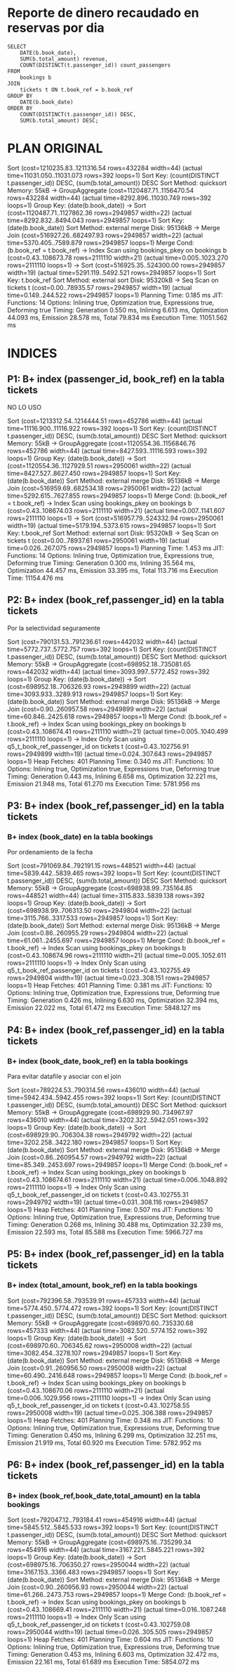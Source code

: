 # Reporte de dinero recaudado en reservas por dia

```
SELECT
	DATE(b.book_date),
	SUM(b.total_amount) revenue,
	COUNT(DISTINCT(t.passenger_id)) count_passengers
FROM 
	bookings b
JOIN 
	tickets t ON t.book_ref = b.book_ref
GROUP BY
	DATE(b.book_date)
ORDER BY
	COUNT(DISTINCT(t.passenger_id)) DESC,
	SUM(b.total_amount) DESC;
```
# PLAN ORIGINAL
Sort  (cost=1210235.83..1211316.54 rows=432284 width=44) (actual time=11031.050..11031.073 rows=392 loops=1)
  Sort Key: (count(DISTINCT t.passenger_id)) DESC, (sum(b.total_amount)) DESC
  Sort Method: quicksort  Memory: 55kB
  ->  GroupAggregate  (cost=1120487.71..1156470.54 rows=432284 width=44) (actual time=8292.896..11030.749 rows=392 loops=1)
        Group Key: (date(b.book_date))
        ->  Sort  (cost=1120487.71..1127862.36 rows=2949857 width=22) (actual time=8292.832..8494.043 rows=2949857 loops=1)
              Sort Key: (date(b.book_date))
              Sort Method: external merge  Disk: 95136kB
              ->  Merge Join  (cost=516927.26..682497.93 rows=2949857 width=22) (actual time=5370.405..7589.879 rows=2949857 loops=1)
                    Merge Cond: (b.book_ref = t.book_ref)
                    ->  Index Scan using bookings_pkey on bookings b  (cost=0.43..108673.78 rows=2111110 width=21) (actual time=0.005..1023.270 rows=2111110 loops=1)
                    ->  Sort  (cost=516925.35..524300.00 rows=2949857 width=19) (actual time=5291.119..5492.521 rows=2949857 loops=1)
                          Sort Key: t.book_ref
                          Sort Method: external sort  Disk: 95320kB
                          ->  Seq Scan on tickets t  (cost=0.00..78935.57 rows=2949857 width=19) (actual time=0.149..244.522 rows=2949857 loops=1)
Planning Time: 0.185 ms
JIT:
  Functions: 14
  Options: Inlining true, Optimization true, Expressions true, Deforming true
  Timing: Generation 0.550 ms, Inlining 6.613 ms, Optimization 44.093 ms, Emission 28.578 ms, Total 79.834 ms
Execution Time: 11051.562 ms

# INDICES

## P1: B+ index (passenger_id, book_ref) en la tabla tickets
NO LO USO

Sort  (cost=1213312.54..1214444.51 rows=452786 width=44) (actual time=11116.900..11116.922 rows=392 loops=1)
  Sort Key: (count(DISTINCT t.passenger_id)) DESC, (sum(b.total_amount)) DESC
  Sort Method: quicksort  Memory: 55kB
  ->  GroupAggregate  (cost=1120554.36..1156846.76 rows=452786 width=44) (actual time=8427.593..11116.593 rows=392 loops=1)
        Group Key: (date(b.book_date))
        ->  Sort  (cost=1120554.36..1127929.51 rows=2950061 width=22) (actual time=8427.527..8627.450 rows=2949857 loops=1)
              Sort Key: (date(b.book_date))
              Sort Method: external merge  Disk: 95136kB
              ->  Merge Join  (cost=516959.69..682534.18 rows=2950061 width=22) (actual time=5292.615..7627.855 rows=2949857 loops=1)
                    Merge Cond: (b.book_ref = t.book_ref)
                    ->  Index Scan using bookings_pkey on bookings b  (cost=0.43..108674.03 rows=2111110 width=21) (actual time=0.007..1141.607 rows=2111110 loops=1)
                    ->  Sort  (cost=516957.79..524332.94 rows=2950061 width=19) (actual time=5179.194..5373.615 rows=2949857 loops=1)
                          Sort Key: t.book_ref
                          Sort Method: external sort  Disk: 95320kB
                          ->  Seq Scan on tickets t  (cost=0.00..78937.61 rows=2950061 width=19) (actual time=0.026..267.075 rows=2949857 loops=1)
Planning Time: 1.453 ms
JIT:
  Functions: 14
  Options: Inlining true, Optimization true, Expressions true, Deforming true
  Timing: Generation 0.300 ms, Inlining 35.564 ms, Optimization 44.457 ms, Emission 33.395 ms, Total 113.716 ms
Execution Time: 11154.476 ms


## P2: B+ index (book_ref,passenger_id) en la tabla tickets
Por la selectividad seguramente

Sort  (cost=790131.53..791236.61 rows=442032 width=44) (actual time=5772.737..5772.757 rows=392 loops=1)
  Sort Key: (count(DISTINCT t.passenger_id)) DESC, (sum(b.total_amount)) DESC
  Sort Method: quicksort  Memory: 55kB
  ->  GroupAggregate  (cost=698952.18..735081.65 rows=442032 width=44) (actual time=3093.997..5772.452 rows=392 loops=1)
        Group Key: (date(b.book_date))
        ->  Sort  (cost=698952.18..706326.93 rows=2949899 width=22) (actual time=3093.933..3289.913 rows=2949857 loops=1)
              Sort Key: (date(b.book_date))
              Sort Method: external merge  Disk: 95136kB
              ->  Merge Join  (cost=0.90..260957.58 rows=2949899 width=22) (actual time=60.846..2425.618 rows=2949857 loops=1)
                    Merge Cond: (b.book_ref = t.book_ref)
                    ->  Index Scan using bookings_pkey on bookings b  (cost=0.43..108674.41 rows=2111110 width=21) (actual time=0.005..1040.499 rows=2111110 loops=1)
                    ->  Index Only Scan using q5_t_book_ref_passenger_id on tickets t  (cost=0.43..102756.91 rows=2949899 width=19) (actual time=0.024..307.643 rows=2949857 loops=1)
                          Heap Fetches: 401
Planning Time: 0.340 ms
JIT:
  Functions: 10
  Options: Inlining true, Optimization true, Expressions true, Deforming true
  Timing: Generation 0.443 ms, Inlining 6.658 ms, Optimization 32.221 ms, Emission 21.948 ms, Total 61.270 ms
Execution Time: 5781.956 ms

## P3: B+ index (book_ref,passenger_id) en la tabla tickets
###    B+ index (book_date) en la tabla bookings
Por ordenamiento de la fecha

Sort  (cost=791069.84..792191.15 rows=448521 width=44) (actual time=5839.442..5839.465 rows=392 loops=1)
  Sort Key: (count(DISTINCT t.passenger_id)) DESC, (sum(b.total_amount)) DESC
  Sort Method: quicksort  Memory: 55kB
  ->  GroupAggregate  (cost=698938.99..735164.85 rows=448521 width=44) (actual time=3115.833..5839.138 rows=392 loops=1)
        Group Key: (date(b.book_date))
        ->  Sort  (cost=698938.99..706313.50 rows=2949804 width=22) (actual time=3115.766..3317.533 rows=2949857 loops=1)
              Sort Key: (date(b.book_date))
              Sort Method: external merge  Disk: 95136kB
              ->  Merge Join  (cost=0.86..260955.29 rows=2949804 width=22) (actual time=61.061..2455.697 rows=2949857 loops=1)
                    Merge Cond: (b.book_ref = t.book_ref)
                    ->  Index Scan using bookings_pkey on bookings b  (cost=0.43..108674.96 rows=2111110 width=21) (actual time=0.005..1052.611 rows=2111110 loops=1)
                    ->  Index Only Scan using q5_t_book_ref_passenger_id on tickets t  (cost=0.43..102755.49 rows=2949804 width=19) (actual time=0.023..308.151 rows=2949857 loops=1)
                          Heap Fetches: 401
Planning Time: 0.381 ms
JIT:
  Functions: 10
  Options: Inlining true, Optimization true, Expressions true, Deforming true
  Timing: Generation 0.426 ms, Inlining 6.630 ms, Optimization 32.394 ms, Emission 22.022 ms, Total 61.472 ms
Execution Time: 5848.127 ms

## P4: B+ index (book_ref,passenger_id) en la tabla tickets
###    B+ index (book_date, book_ref) en la tabla bookings
Para evitar datafile y asociar con el join

Sort  (cost=789224.53..790314.56 rows=436010 width=44) (actual time=5942.434..5942.455 rows=392 loops=1)
  Sort Key: (count(DISTINCT t.passenger_id)) DESC, (sum(b.total_amount)) DESC
  Sort Method: quicksort  Memory: 55kB
  ->  GroupAggregate  (cost=698929.90..734967.97 rows=436010 width=44) (actual time=3202.322..5942.051 rows=392 loops=1)
        Group Key: (date(b.book_date))
        ->  Sort  (cost=698929.90..706304.38 rows=2949792 width=22) (actual time=3202.258..3422.180 rows=2949857 loops=1)
              Sort Key: (date(b.book_date))
              Sort Method: external merge  Disk: 95136kB
              ->  Merge Join  (cost=0.86..260954.57 rows=2949792 width=22) (actual time=85.349..2453.697 rows=2949857 loops=1)
                    Merge Cond: (b.book_ref = t.book_ref)
                    ->  Index Scan using bookings_pkey on bookings b  (cost=0.43..108674.61 rows=2111110 width=21) (actual time=0.006..1048.892 rows=2111110 loops=1)
                    ->  Index Only Scan using q5_t_book_ref_passenger_id on tickets t  (cost=0.43..102755.31 rows=2949792 width=19) (actual time=0.031..308.116 rows=2949857 loops=1)
                          Heap Fetches: 401
Planning Time: 0.507 ms
JIT:
  Functions: 10
  Options: Inlining true, Optimization true, Expressions true, Deforming true
  Timing: Generation 0.268 ms, Inlining 30.488 ms, Optimization 32.239 ms, Emission 22.593 ms, Total 85.588 ms
Execution Time: 5966.727 ms

## P5: B+ index (book_ref,passenger_id) en la tabla tickets
###    B+ index (total_amount, book_ref) en la tabla bookings
Sort  (cost=792396.58..793539.91 rows=457333 width=44) (actual time=5774.450..5774.472 rows=392 loops=1)
  Sort Key: (count(DISTINCT t.passenger_id)) DESC, (sum(b.total_amount)) DESC
  Sort Method: quicksort  Memory: 55kB
  ->  GroupAggregate  (cost=698970.60..735330.68 rows=457333 width=44) (actual time=3082.520..5774.152 rows=392 loops=1)
        Group Key: (date(b.book_date))
        ->  Sort  (cost=698970.60..706345.62 rows=2950008 width=22) (actual time=3082.454..3278.107 rows=2949857 loops=1)
              Sort Key: (date(b.book_date))
              Sort Method: external merge  Disk: 95136kB
              ->  Merge Join  (cost=0.91..260956.50 rows=2950008 width=22) (actual time=60.490..2416.648 rows=2949857 loops=1)
                    Merge Cond: (b.book_ref = t.book_ref)
                    ->  Index Scan using bookings_pkey on bookings b  (cost=0.43..108670.06 rows=2111110 width=21) (actual time=0.006..1029.956 rows=2111110 loops=1)
                    ->  Index Only Scan using q5_t_book_ref_passenger_id on tickets t  (cost=0.43..102758.55 rows=2950008 width=19) (actual time=0.025..306.388 rows=2949857 loops=1)
                          Heap Fetches: 401
Planning Time: 0.348 ms
JIT:
  Functions: 10
  Options: Inlining true, Optimization true, Expressions true, Deforming true
  Timing: Generation 0.450 ms, Inlining 6.299 ms, Optimization 32.251 ms, Emission 21.919 ms, Total 60.920 ms
Execution Time: 5782.952 ms

## P6: B+ index (book_ref,passenger_id) en la tabla tickets
###    B+ index (book_ref,book_date,total_amount) en la tabla bookings
Sort  (cost=792047.12..793184.41 rows=454916 width=44) (actual time=5845.512..5845.533 rows=392 loops=1)
  Sort Key: (count(DISTINCT t.passenger_id)) DESC, (sum(b.total_amount)) DESC
  Sort Method: quicksort  Memory: 55kB
  ->  GroupAggregate  (cost=698975.16..735299.34 rows=454916 width=44) (actual time=3167.221..5845.221 rows=392 loops=1)
        Group Key: (date(b.book_date))
        ->  Sort  (cost=698975.16..706350.27 rows=2950044 width=22) (actual time=3167.153..3366.483 rows=2949857 loops=1)
              Sort Key: (date(b.book_date))
              Sort Method: external merge  Disk: 95136kB
              ->  Merge Join  (cost=0.90..260956.93 rows=2950044 width=22) (actual time=61.266..2473.753 rows=2949857 loops=1)
                    Merge Cond: (b.book_ref = t.book_ref)
                    ->  Index Scan using bookings_pkey on bookings b  (cost=0.43..108669.41 rows=2111110 width=21) (actual time=0.016..1087.248 rows=2111110 loops=1)
                    ->  Index Only Scan using q5_t_book_ref_passenger_id on tickets t  (cost=0.43..102759.08 rows=2950044 width=19) (actual time=0.026..305.505 rows=2949857 loops=1)
                          Heap Fetches: 401
Planning Time: 0.604 ms
JIT:
  Functions: 10
  Options: Inlining true, Optimization true, Expressions true, Deforming true
  Timing: Generation 0.453 ms, Inlining 6.603 ms, Optimization 32.472 ms, Emission 22.161 ms, Total 61.689 ms
Execution Time: 5854.072 ms

